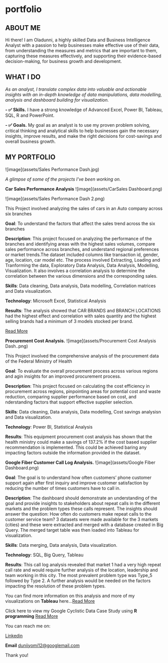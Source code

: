 # portfolio
<!--Section 1: Introduce your self-->
## ABOUT ME

Hi there! I am Oladunni, a highly skilled Data and Business Intelligence Analyst with a passion to help businesses make effective use of their data, from understanding the measures and metrics that are important to them, capturing these measures effectively, and supporting their evidence-based decision-making, for business growth and development.   


<!--Mention your top/relevant skills here - core and soft skills-->
## WHAT I DO

*As an analyst, I translate complex data into valuable and actionable insights with an in-depth knowledge of data manipulations, data modelling, analysis and dashboard building for visualization.*

**- ✅ Skills.**
I have a strong knowledge of Advanced Excel, Power BI, Tableau, SQL, R and PowerPoint. 

**- ✅ Goals.**
My goal as an analyst is to use my proven problem solving, critical thinking and analytical skills to help businesses gain the necessary insights, improve results, and make the right decisions for cost-savings and overall business growth.

<!--Section 2: List 3-4 key projects-->
## MY PORTFOLIO 

![image](assets/Sales Performance Dash.jpg)

*A glimpse of some of the projects I've been working on.*

**Car Sales Performance Analysis**
![image](assets/CarSales Dashboard.png)



























![image](assets/Sales Performance Dash 2.png)

This Project involved analyzing the sales of cars in an Auto company across six branches

**Goal**: To understand the factors that affect the sales trend across the six branches

**Description**: This project focused on analyzing the performance of the branches and identifying areas with the highest sales volumes, compare sales performance across branches, and understand regional preferences or market trends.The dataset included columns like transaction id, gender, age, location, car model etc. The process involved Extracting, Loading and Tranforming the data, Exploratory Data Analysis, Data Analysis, Modelling, Visualization. It also involves a correlation analysis to determine the correlation between the various dimensions and the corresponding sales.

**Skills**: Data cleaning, Data analysis, Data modelling, Correlation matrices and Data visualization.

**Technology**: Microsoft Excel, Statistical Analysis 

**Results**: The analysis showed that CAR BRANDS and BRANCH LOCATIONS had the highest effect and correlation with sales quantity and the highest selling brands had a minimum of 3 models stocked per brand.



[Read More](https://1drv.ms/b/c/5d8965274b18765c/EXebQy8Y62pEguD5Gbv1uzUBLe8Xwfn8c9AYIvzEz08aFw?e=YciEp8)

**Procurement Cost Analysis.**
![image](assets/Procurement Cost Analysis Dash..png) 



This Project involved the comprehensive analysis of the procurement data of the Federal Ministry of Health

**Goal**: To evaluate the overall procurement process across various regions and agin insights for an improved procurement process.

**Description**: This project focused on calculating the cost efficiency in procurement across regions, pinpointing areas for potential cost and waste reduction, comparing supplier performance based on cost, and nderstanding factors that support effective supplier selection.


**Skills**: Data cleaning, Data analysis, Data modelling, Cost savings analysisn and Data visualization.

**Technology**: Power BI, Statistical Analysis 

**Results**: This equipment procurement cost analysis has shown that the health ministry could make a savings of 137.2% if the cost based supplier recommendation is implemented. This could be achieved baring any impacting factors outside the information provided in the dataset.


**Google Fiber Customer Call Log Analysis.**
![image](assets/Google Fiber Dashboard.png) 



**Goal**: The goal is to understand how often customers’ phone customer support again after first inquiry and improve customer satisfaction by reducing the number of times customers have to call in. 

**Description**: The dashboard should demonstrate an understanding of the goal and provide insights to stakeholders about repeat calls in the different markets and the problem types these calls represent. The insights should answer the question: How often do customers make repeat calls to the customer service team? 3 datasets were made available for the 3 markets (cities) and these were extracted and merged with a database created in Big Query. The merged target table was then loaded into Tableau for visualization.

**Skills**: Data merging, Data analysis, Data visualization.

**Technology**: SQL, Big Query, Tableau 

**Results**: This call log analysis revealed that market 1 had a very high repeat call rate and would require further analysis of the location, leadership and team working in this city. The most prevalent problem type was Type_5 followed by Type 2. A further analysis would be needed on the factors impacting the resolution of these problem types.


You can find more information on this analysis and more of my visualizations on **Tableau** here...[Read More](https://public.tableau.com/app/profile/dunni.aji/vizzes) 

Click here to view my Google Cyclistic Data Case Study using **R programming** [Read More](https://www.kaggle.com/code/oladunnia/google-cyclistic-data-case-study-1)

You can reach me on: 

[Linkedin](https://www.linkedin.com/in/oa10/)


**Email** duniiyomi12@googlemail.com

Thank you!



